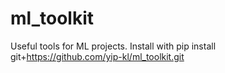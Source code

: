 # ml_toolkit
Useful tools for ML projects. Install with pip install git+https://github.com/yip-kl/ml_toolkit.git
